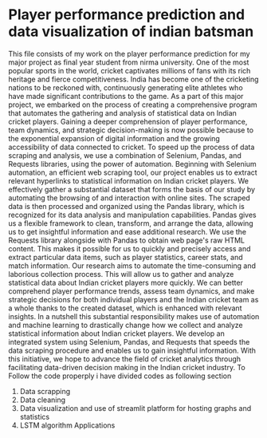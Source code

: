 # Player performance prediction and data visualization of indian batsman
This file consists of my work on the player performance prediction for my major project as final year student from nirma university.
One of the most popular sports in the world, cricket captivates millions of fans with its rich 
heritage and fierce competitiveness. India has become one of the cricketing nations to be 
reckoned with, continuously generating elite athletes who have made significant contributions 
to the game. As a part of this major project, we embarked on the process of creating a 
comprehensive program that automates the gathering and analysis of statistical data on Indian 
cricket players. 
Gaining a deeper comprehension of player performance, team dynamics, and strategic 
decision-making is now possible because to the exponential expansion of digital information 
and the growing accessibility of data connected to cricket. To speed up the process of data 
scraping and analysis, we use a combination of Selenium, Pandas, and Requests libraries, using 
the power of automation. 
Beginning with Selenium automation, an efficient web scraping tool, our project enables us to 
extract relevant hyperlinks to statistical information on Indian cricket players. We effectively 
gather a substantial dataset that forms the basis of our study by automating the browsing of and 
interaction with online sites. 
The scraped data is then processed and organized using the Pandas library, which is recognized 
for its data analysis and manipulation capabilities. Pandas gives us a flexible framework to 
clean, transform, and arrange the data, allowing us to get insightful information and ease 
additional research. 
We use the Requests library alongside with Pandas to obtain web page's raw HTML content. 
This makes it possible for us to quickly and precisely access and extract particular data items, 
such as player statistics, career stats, and match information. 
Our research aims to automate the time-consuming and laborious collection process. This will 
allow us to gather and analyze statistical data about Indian cricket players more quickly. We 
can better comprehend player performance trends, assess team dynamics, and make strategic 
decisions for both individual players and the Indian cricket team as a whole thanks to the 
created dataset, which is enhanced with relevant insights. 
In a nutshell this substantial responsibility makes use of automation and machine learning to 
drastically change how we collect and analyze statistical information about Indian cricket 
players. We develop an integrated system using Selenium, Pandas, and Requests that speeds 
the data scraping procedure and enables us to gain insightful information. With this initiative, 
we hope to advance the field of cricket analytics through facilitating data-driven decision making in the Indian cricket industry. 
To Follow the code properply i have divided codes as following section
1) Data scrapping
2) Data cleaning
3) Data visualization and use of streamlit platform for hosting graphs and statistics
4) LSTM algorithm Applications
